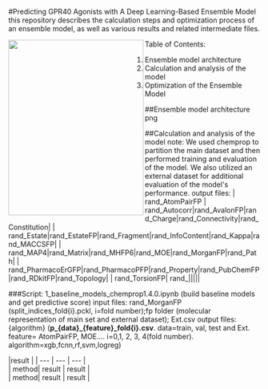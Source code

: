 #Predicting GPR40 Agonists with A Deep Learning-Based Ensemble Model
this repository describes the calculation steps and optimization process of an ensemble model, as well as various results and related intermediate files.

<a href="url"><img src="./docs/molmap.log.png" align="left" height="350" width="270" ></a>

Table of Contents:

1. Ensemble model architecture
2. Calculation and analysis of the model
3. Optimization of the Ensemble Model

##Ensemble model architecture
png

##Calculation and analysis of the model
note: We used chemprop to partition the main dataset and then performed training and evaluation of the model. We also utilized an external dataset for additional evaluation of the model's performance.
output files: 
| rand_AtomPairFP | rand_Autocorr|rand_AvalonFP|rand_Charge|rand_Connectivity|rand_Constitution|
| rand_Estate|rand_EstateFP|rand_Fragment|rand_InfoContent|rand_Kappa|rand_MACCSFP|
| rand_MAP4|rand_Matrix|rand_MHFP6|rand_MOE|rand_MorganFP|rand_Path|
| rand_PharmacoErGFP|rand_PharmacoPFP|rand_Property|rand_PubChemFP|rand_RDkitFP|rand_Topology|
| rand_TorsionFP| rand_|||||

###Script: 1_baseline_models_chemprop1.4.0.ipynb (build baseline models and get predictive score)
input files: rand_MorganFP (split_indices_fold{i}.pckl, i=fold number);fp folder (molecular representation of main set and external dataset); Ext.csv
output files: {algorithm} (**p_{data}_{feature}_fold{i}.csv**. data=train, val, test and Ext. feature= AtomPairFP, MOE.... i=0,1, 2, 3, 4(fold number). algorithm=xgb,fcnn,rf,svm,logreg)

|result | 
| --- | --- | --- |  
| method| result | result |  
| method| result | result | 
